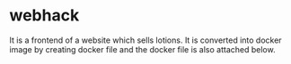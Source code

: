 # webhack
It is a frontend of a website which sells lotions.
It is converted into docker image by creating docker file and the docker file is also attached below.
